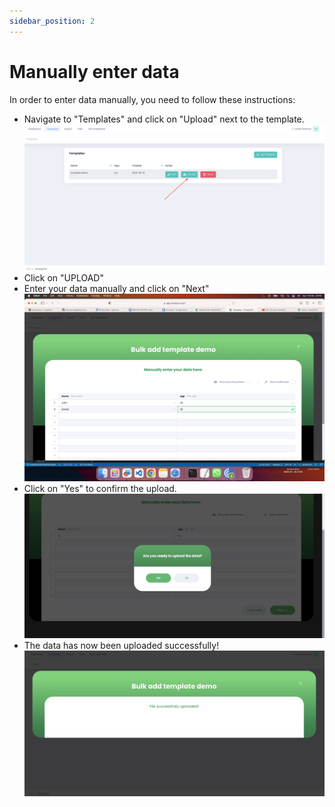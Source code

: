 ```yaml
---
sidebar_position: 2
---
```


# Manually enter data

In order to enter data manually, you need to follow these instructions:
- Navigate to "Templates" and click on "Upload" next to the template.
![MarineGEO circle logo](/img/data_enter1.png "upload file")
- Click on "UPLOAD"
- Enter your data manually and click on "Next"
![MarineGEO circle logo](/img/data_enter2.png "enter data")
- Click on "Yes" to confirm the upload.
![MarineGEO circle logo](/img/data_enter3.png "confirm data upload")
- The data has now been uploaded successfully!
![MarineGEO circle logo](/img/data_enter4.png "successful data upload")

